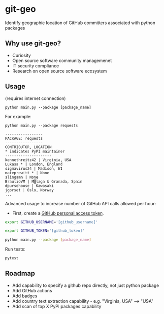 # git-geo
Identify geographic location of GitHub committers associated with python packages

## Why use git-geo?
- Curiosity
- Open source software community managemenet
- IT security compliance
- Research on open source software ecosystem

## Usage

(requires internet connection)

```python main.py --package [package_name]```

For example:

```python main.py --package requests```

```
-----------------
PACKAGE: requests
-----------------
CONTRIBUTOR, LOCATION
* indicates PyPI maintainer
---------------------
kennethreitz42 | Virginia, USA
Lukasa * | London, England
sigmavirus24 | Madison, WI
nateprewitt * | None
slingamn | None
BraulioVM | M▒laga & Granada, Spain
dpursehouse | Kawasaki
jgorset | Oslo, Norway
...
```

Advanced usage to increase number of GitHub API calls allowed per hour:

- First, create a [GitHub personal access token](https://docs.github.com/en/github/authenticating-to-github/creating-a-personal-access-token).

```bash
export GITHUB_USERNAME='[github_username]'
```

```bash
export GITHUB_TOKEN='[github_token]'
```

```bash
python main.py --package [package_name]
```

Run tests:

```bash
pytest
```

## Roadmap

- Add capability to specify a github repo directly, not just python package
- Add GitHub actions
- Add badges
- Add country text extraction capability - e.g. "Virginia, USA" --> "USA"
- Add scan of top X PyPI packages capability
